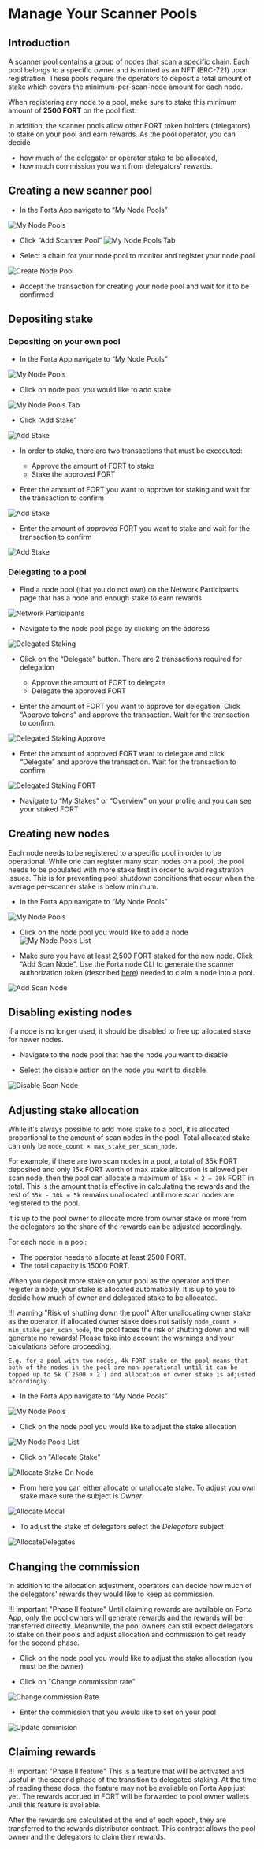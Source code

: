 # Manage Your Scanner Pools

## Introduction

A scanner pool contains a group of nodes that scan a specific chain. Each pool belongs to a specific owner and is minted as an NFT (ERC-721) upon registration. These pools require the operators to deposit a total amount of stake which covers the minimum-per-scan-node amount for each node.

When registering any node to a pool, make sure to stake this minimum amount of **2500 FORT** on the pool first.

In addition, the scanner pools allow other FORT token holders (delegators) to stake on your pool and earn rewards. As the pool operator, you can decide

- how much of the delegator or operator stake to be allocated,
- how much commission you want from delegators' rewards.

## Creating a new scanner pool
- In the Forta App navigate to “My Node Pools”

![My Node Pools](MyNodePoolsDropdown.png)

- Click “Add Scanner Pool”
![My Node Pools Tab](MyNodePoolsTab.png)

- Select a chain for your node pool to monitor and register your node pool

![Create Node Pool](CreateNodePool.png)

- Accept the transaction for creating your node pool and wait for it to be confirmed

## Depositing stake

### Depositing on your own pool
- In the Forta App navigate to “My Node Pools”

![My Node Pools](MyNodePoolsDropdown.png)

- Click on node pool you would like to add stake

![My Node Pools Tab](MyNodePoolsTab.png)

- Click “Add Stake”

![Add Stake](AddStakeToPool.png)

- In order to stake, there are two transactions that must be excecuted:
    - Approve the amount of FORT to stake
    - Stake the approved FORT

- Enter the amount of FORT you want to approve for staking and wait for the transaction to confirm

![Add Stake](ApproveStaking.png)

- Enter the amount of *approved* FORT you want to stake and wait for the transaction to confirm

![Add Stake](ApproveFORTStaking.png)


### Delegating to a pool

- Find a node pool (that you do not own) on the Network Participants page that has a node and enough stake to earn rewards

![Network Participants](NetworkParticipants.png)

- Navigate to the node pool page by clicking on the address

![Delegated Staking](DelegatedStaking.png)

- Click on the “Delegate” button. There are 2 transactions required for delegation
    - Approve the amount of FORT to delegate
    - Delegate the approved FORT

- Enter the amount of FORT you want to approve for delegation. Click “Approve tokens” and approve the transaction. Wait for the transaction to confirm.

![Delegated Staking Approve](DelegatedStakingApprove.png)

- Enter the amount of approved FORT want to delegate and click “Delegate” and approve the transaction. Wait for the transaction to confirm

![Delegated Staking FORT](DSFORT.png)

- Navigate to “My Stakes” or  “Overview” on your profile and you can see your staked FORT

## Creating new nodes

Each node needs to be registered to a specific pool in order to be operational. While one can register many scan nodes on a pool, the pool needs to be populated with more stake first in order to avoid registration issues. This is for preventing pool shutdown conditions that occur when the average per-scanner stake is below minimum.

- In the Forta App navigate to “My Node Pools”

![My Node Pools](MyNodePoolsDropdown.png)

- Click on the node pool you would like to add a node
![My Node Pools List](MyNodePoolsList.png)

- Make sure you have at least 2,500 FORT staked for the new node. Click “Add Scan Node”. Use the Forta node CLI to generate the scanner authorization token (described [here](scanner-quickstart#register-scan-node)) needed to claim a node into a pool.

![Add Scan Node](AddScanNode.png)

## Disabling existing nodes

If a node is no longer used, it should be disabled to free up allocated stake for newer nodes.

- Navigate to the node pool that has the node you want to disable

- Select the disable action on the node you want to disable

![Disable Scan Node](DisableScanNode.png)

## Adjusting stake allocation

While it's always possible to add more stake to a pool, it is allocated proportional to the amount of scan nodes in the pool. Total allocated stake can only be `node_count × max_stake_per_scan_node`.

For example, if there are two scan nodes in a pool, a total of 35k FORT deposited and only 15k FORT worth of max stake allocation is allowed per scan node, then the pool can allocate a maximum of `15k × 2 = 30k` FORT in total. This is the amount that is effective in calculating the rewards and the rest of `35k - 30k = 5k` remains unallocated until more scan nodes are registered to the pool.

It is up to the pool owner to allocate more from owner stake or more from the delegators so the share of the rewards can be adjusted accordingly.

For each node in a pool:

- The operator needs to allocate at least 2500 FORT.
- The total capacity is 15000 FORT.

When you deposit more stake on your pool as the operator and then register a node, your stake is allocated automatically. It is up to you to decide how much of owner and delegated stake to be allocated.

!!! warning "Risk of shutting down the pool"
    After unallocating owner stake as the operator, if allocated owner stake does not satisfy `node_count × min_stake_per_scan_node`, the pool faces the risk of shutting down and will generate no rewards! Please take into account the warnings and your calculations before proceeding.

    E.g. for a pool with two nodes, 4k FORT stake on the pool means that both of the nodes in the pool are non-operational until it can be topped up to 5k (`2500 × 2`) and allocation of owner stake is adjusted accordingly.

- In the Forta App navigate to “My Node Pools”

![My Node Pools](MyNodePoolsDropdown.png)

- Click on the node pool you would like to adjust the stake allocation

![My Node Pools List](MyNodePoolsList.png)

- Click on "Allocate Stake"

![Allocate Stake On Node](AllocateStakeOnNode.png)

- From here you can either allocate or unallocate stake. To adjust you own stake make sure the subject is *Owner*

![Allocate Modal](AllocationModal.png)

- To adjust the stake of delegators select the *Delegators* subject

![AllocateDelegates](AllocateDelegates.png)

## Changing the commission

In addition to the allocation adjustment, operators can decide how much of the delegators' rewards they would like to keep as commission.

!!! important "Phase II feature"
    Until claiming rewards are available on Forta App, only the pool owners will generate rewards and the rewards will be transferred directly. Meanwhile, the pool owners can still expect delegators to stake on their pools and adjust allocation and commission to get ready for the second phase.

- Click on the node pool you would like to adjust the stake allocation (you must be the owner)

- Click on "Change commission rate"

![Change commission Rate](ChangeCommision.png)

- Enter the commission that you would like to set on your pool

![Update commision](UpdateCommissionModal.png)

## Claiming rewards

!!! important "Phase II feature"
    This is a feature that will be activated and useful in the second phase of the transition to delegated staking. At the time of reading these docs, the feature may not be available on Forta App just yet. The rewards accrued in FORT will be forwarded to pool owner wallets until this feature is available.

After the rewards are calculated at the end of each epoch, they are transferred to the rewards distributor contract. This contract allows the pool owner and the delegators to claim their rewards.

